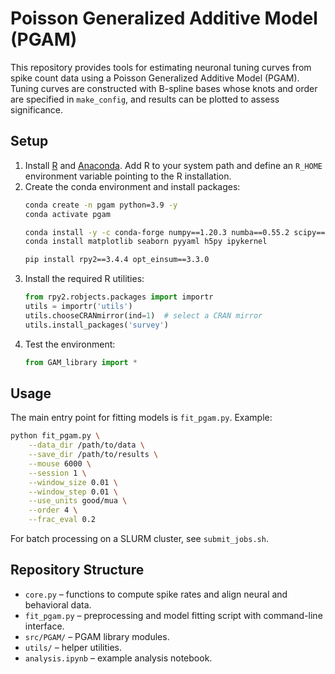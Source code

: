 # Poisson Generalized Additive Model (PGAM)

This repository provides tools for estimating neuronal tuning curves from spike count data using a Poisson Generalized Additive Model (PGAM). Tuning curves are constructed with B-spline bases whose knots and order are specified in `make_config`, and results can be plotted to assess significance.

## Setup
1. Install [R](https://www.r-project.org/) and [Anaconda](https://www.anaconda.com/). Add R to your system path and define an `R_HOME` environment variable pointing to the R installation.
2. Create the conda environment and install packages:
   ```bash
   conda create -n pgam python=3.9 -y
   conda activate pgam

   conda install -y -c conda-forge numpy==1.20.3 numba==0.55.2 scipy==1.5.3 scikit-learn==1.1.2 pandas==1.3.3 dill==0.3.3 statsmodels==0.12.2
   conda install matplotlib seaborn pyyaml h5py ipykernel

   pip install rpy2==3.4.4 opt_einsum==3.3.0
   ```
3. Install the required R utilities:
   ```python
   from rpy2.robjects.packages import importr
   utils = importr('utils')
   utils.chooseCRANmirror(ind=1)  # select a CRAN mirror
   utils.install_packages('survey')
   ```
4. Test the environment:
   ```python
   from GAM_library import *
   ```

## Usage

The main entry point for fitting models is `fit_pgam.py`. Example:
```bash
python fit_pgam.py \
    --data_dir /path/to/data \
    --save_dir /path/to/results \
    --mouse 6000 \
    --session 1 \
    --window_size 0.01 \
    --window_step 0.01 \
    --use_units good/mua \
    --order 4 \
    --frac_eval 0.2
```

For batch processing on a SLURM cluster, see `submit_jobs.sh`.

## Repository Structure

- `core.py` – functions to compute spike rates and align neural and behavioral data.
- `fit_pgam.py` – preprocessing and model fitting script with command-line interface.
- `src/PGAM/` – PGAM library modules.
- `utils/` – helper utilities.
- `analysis.ipynb` – example analysis notebook.

